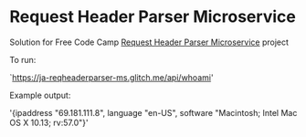 # Request Header Parser Microservice

Solution for Free Code Camp [Request Header Parser Microservice](https://www.freecodecamp.org/challenges/request-header-parser-microservice) project

To run:

`https://ja-reqheaderparser-ms.glitch.me/api/whoami'

Example output:


'{ipaddress	"69.181.111.8", language	"en-US", software	"Macintosh; Intel Mac OS X 10.13; rv:57.0"}'